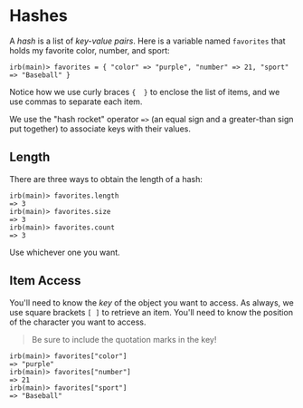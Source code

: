 # Hashes

A _hash_ is a list of _key-value pairs_.  Here is a variable
named `favorites` that holds my favorite color, number, and sport:

``` irb
irb(main)> favorites = { "color" => "purple", "number" => 21, "sport" => "Baseball" }
```

Notice how we use curly braces `{  }` to enclose the list
of items, and we use commas to separate each item.

We use the "hash rocket" operator `=>` (an equal sign and a greater-than
  sign put together) to associate keys with their values.


## Length

There are three ways to obtain the length of a hash:

``` irb
irb(main)> favorites.length
=> 3
irb(main)> favorites.size
=> 3
irb(main)> favorites.count
=> 3
```

Use whichever one you want.


## Item Access

You'll need to know the _key_ of the object you want to access.
As always, we use square brackets `[ ]` to retrieve an item.
You'll need to know the position of the character you want to access.

> Be sure to include the quotation marks in the key!

``` irb
irb(main)> favorites["color"]
=> "purple"
irb(main)> favorites["number"]
=> 21
irb(main)> favorites["sport"]
=> "Baseball"
```
